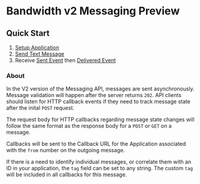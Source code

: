 # Bandwidth v2 Messaging Preview

## Quick Start
1. [Setup Application](application.md)
2. [Send Text Message](methods/createSingle.md)
3. Receive [Sent Event](events/outSent.md) then [Delivered Event](events/msgDelivered.md)

### About
In the V2 version of the Messaging API, messages are sent asynchronously. Message validation will happen after the server returns `202`. API clients should listen for HTTP callback events if they need to track message state after the inital `POST` request.

The request body for HTTP callbacks regarding message state changes will follow the same format as the response body for a `POST` or `GET` on a message.

Callbacks will be sent to the Callback URL for the Application associated with the `from` number on the outgoing message.

If there is a need to identify individual messages, or correlate them with an ID in your application, the `tag` field can be set to any string. The custom `tag` will be included in all callbacks for this message.
